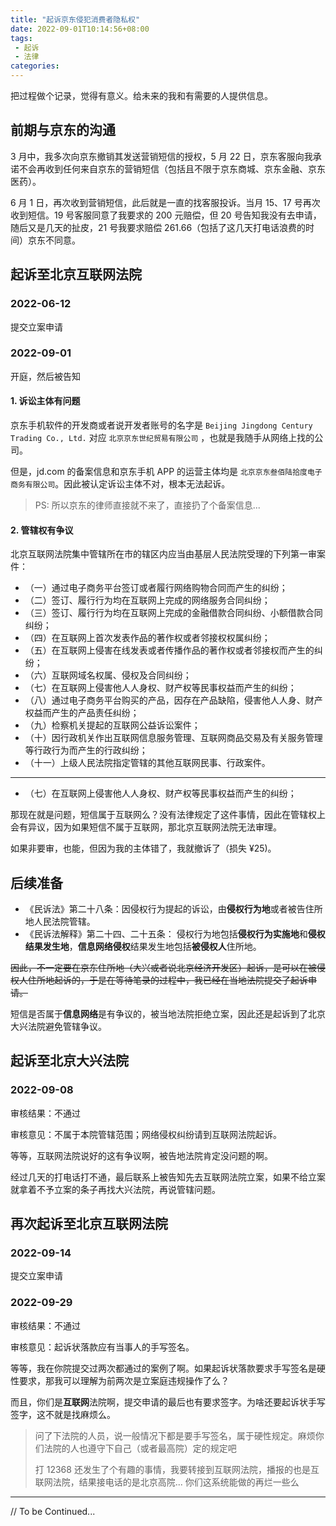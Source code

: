 ```yaml
---
title: "起诉京东侵犯消费者隐私权"
date: 2022-09-01T10:14:56+08:00
tags:
 - 起诉
 - 法律
categories:
---
```


把过程做个记录，觉得有意义。给未来的我和有需要的人提供信息。

## 前期与京东的沟通

3 月中，我多次向京东撤销其发送营销短信的授权，5 月 22 日，京东客服向我承诺不会再收到任何来自京东的营销短信（包括且不限于京东商城、京东金融、京东医药）。

6 月 1 日，再次收到营销短信，此后就是一直的找客服投诉。当月 15、17 号再次收到短信。19 号客服同意了我要求的 200 元赔偿，但 20 号告知我没有去申请，随后又是几天的扯皮，21 号我要求赔偿 261.66（包括了这几天打电话浪费的时间）京东不同意。

## 起诉至北京互联网法院

### 2022-06-12

提交立案申请

### 2022-09-01

开庭，然后被告知

#### 1. 诉讼主体有问题

京东手机软件的开发商或者说开发者账号的名字是 `Beijing Jingdong Century Trading Co., Ltd.` 对应 `北京京东世纪贸易有限公司` ，也就是我随手从网络上找的公司。

但是，jd.com 的备案信息和京东手机 APP 的运营主体均是 `北京京东叁佰陆拾度电子商务有限公司`。因此被认定诉讼主体不对，根本无法起诉。

 > PS: 所以京东的律师直接就不来了，直接扔了个备案信息...

#### 2. 管辖权有争议

北京互联网法院集中管辖所在市的辖区内应当由基层人民法院受理的下列第一审案件：
 - （一）通过电子商务平台签订或者履行网络购物合同而产生的纠纷；
 - （二）签订、履行行为均在互联网上完成的网络服务合同纠纷；
 - （三）签订、履行行为均在互联网上完成的金融借款合同纠纷、小额借款合同纠纷；
 - （四）在互联网上首次发表作品的著作权或者邻接权权属纠纷；
 - （五）在互联网上侵害在线发表或者传播作品的著作权或者邻接权而产生的纠纷；
 - （六）互联网域名权属、侵权及合同纠纷；
 - （七）在互联网上侵害他人人身权、财产权等民事权益而产生的纠纷；
 - （八）通过电子商务平台购买的产品，因存在产品缺陷，侵害他人人身、财产权益而产生的产品责任纠纷；
 - （九）检察机关提起的互联网公益诉讼案件；
 - （十）因行政机关作出互联网信息服务管理、互联网商品交易及有关服务管理等行政行为而产生的行政纠纷；
 - （十一）上级人民法院指定管辖的其他互联网民事、行政案件。

---

- （七）在互联网上侵害他人人身权、财产权等民事权益而产生的纠纷；

那现在就是问题，短信属于互联网么？没有法律规定了这件事情，因此在管辖权上会有异议，因为如果短信不属于互联网，那北京互联网法院无法审理。

如果非要审，也能，但因为我的主体错了，我就撤诉了（损失 ¥25)。

## 后续准备

 - 《民诉法》第二十八条：因侵权行为提起的诉讼，由**侵权行为地**或者被告住所地人民法院管辖。
 - 《民诉法解释》第二十四、二十五条： 侵权行为地包括**侵权行为实施地**和**侵权结果发生地**，**信息网络侵权**结果发生地包括**被侵权人**住所地。

~~因此，不一定要在京东住所地（大兴或者说北京经济开发区）起诉，是可以在被侵权人住所地起诉的，于是在等待笔录的过程中，我已经在当地法院提交了起诉申请。~~

短信是否属于**信息网络**是有争议的，被当地法院拒绝立案，因此还是起诉到了北京大兴法院避免管辖争议。

## 起诉至北京大兴法院

### 2022-09-08
审核结果：不通过

审核意见：不属于本院管辖范围；网络侵权纠纷请到互联网法院起诉。

等等，互联网法院说好的这有争议啊，被告地法院肯定没问题的啊。

经过几天的打电话打不通，最后联系上被告知先去互联网法院立案，如果不给立案就拿着不予立案的条子再找大兴法院，再说管辖问题。

## 再次起诉至北京互联网法院

### 2022-09-14

提交立案申请

### 2022-09-29
审核结果：不通过

审核意见：起诉状落款应有当事人的手写签名。

等等，我在你院提交过两次都通过的案例了啊。如果起诉状落款要求手写签名是硬性要求，那我可以理解为前两次是立案庭违规操作了么？

而且，你们是**互联网**法院啊，提交申请的最后也有要求签字。为啥还要起诉状手写签字，这不就是找麻烦么。

> 问了下法院的人员，说一般情况下都是要手写签名，属于硬性规定。麻烦你们法院的人也遵守下自己（或者最高院）定的规定吧
>
> 打 12368 还发生了个有趣的事情，我要转接到互联网法院，播报的也是互联网法院，结果接电话的是北京高院... 你们这系统能做的再烂一些么

---

// To be Continued...
